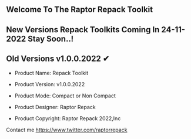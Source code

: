 Welcome To The Raptor Repack Toolkit
----------------------------------------------------------------------------------------------------
New Versions Repack Toolkits Coming In 24-11-2022 Stay Soon..!
-----------------------------------------------------------------------------
Old Versions v1.0.0.2022 ✔
-----------------------------------------------------------------------------
- Product Name: Repack Toolkit

- Product Version: v1.0.0.2022

- Product Mode: Compact or Non Compact

- Product Designer: Raptor Repack

- Product Copyright: Raptor Repack 2022,Inc

Contact me https://www.twitter.com/raptorrepack
